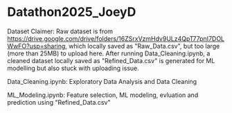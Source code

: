 # Datathon2025_JoeyD

Dataset Claimer: 
Raw dataset is from https://drive.google.com/drive/folders/16ZSrxVzmHdv9ULz4QpT77pnI7DOLWwFO?usp=sharing, 
which locally saved as "Raw_Data.csv", but too large (more than 25MB) to upload here. 
After running Data_Cleaning.ipynb, a cleaned dataset locally saved as "Refined_Data.csv" is generated for ML modelling but also stuck with uploading issue. 

Data_Cleaning.ipynb:
Exploratory Data Analysis and Data Cleaning

ML_Modeling.ipynb:
Feature selection, ML modeling, evluation and prediction using "Refined_Data.csv"


